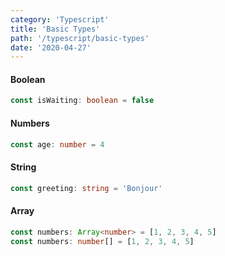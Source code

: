 ```yaml
---
category: 'Typescript'
title: 'Basic Types'
path: '/typescript/basic-types'
date: '2020-04-27'
---
```


#### Boolean

```typescript
const isWaiting: boolean = false
```

#### Numbers

```typescript
const age: number = 4
```

#### String

```typescript
const greeting: string = 'Bonjour'
```

#### Array

```typescript
const numbers: Array<number> = [1, 2, 3, 4, 5]
const numbers: number[] = [1, 2, 3, 4, 5]
```
